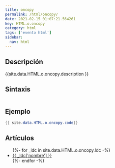 ```yaml
---
title: oncopy
permalink: /html/oncopy/
date: 2021-02-15 01:07:21.564261
key: HTML.o.oncopy
category: html
tags: ['evento html']
sidebar: 
  nav: html
---
```


## Descripción
{{site.data.HTML.o.oncopy.description }}

## Sintaxis
~~~html
~~~

## Ejemplo
~~~java
{{ site.data.HTML.o.oncopy.code}}
~~~

## Artículos
<ul>
{%- for _ldc in site.data.HTML.o.oncopy.ldc -%}
   <li>
       <a href="{{_ldc['url'] }}">{{ _ldc['nombre'] }}</a>
   </li>
{%- endfor -%}
</ul>
